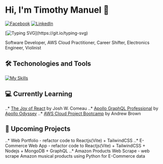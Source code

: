 # Hi, I'm Timothy Manuel 👋

[![Facebook](https://img.shields.io/badge/Facebook-%231877F2.svg?&style=flat-square&logo=facebook&logoColor=white)](https://facebook.com/ktsm7905)
[![LinkedIn](https://img.shields.io/badge/LinkedIn-%230077B5.svg?&style=flat-square&logo=linkedin&logoColor=white)](https://www.linkedin.com/in/tmanuel-timmy-cde)

[![Typing SVG](https://readme-typing-svg.demolab.com?font=Fira+Code&weight=500&pause=1000&width=435&lines=Software+Developer;AWS+Cloud+Practitioner;Career+Shifter;Electronics+Engineer;Violinist;Nice+to+meet+you!....)](https://git.io/typing-svg)

Software Developer, AWS Cloud Practitioner, Career Shifter, Electronics Engineer, Violinist

## 🛠️ Techonologies and Tools
[![My Skills](https://skillicons.dev/icons?i=html,css,js,php,py,bootstrap,react,vite,nodejs,apollo,express,mongodb,mysql,graphql,postman,vercel,aws,git,github,vscode)](https://skillicons.dev)

## 💻 Currently Learning
..* [The Joy of React](https://www.joyofreact.com/) by Josh W. Comeau
..* [Apollo GraphQL Professional](https://www.apollographql.com/tutorials/certifications/apollo-graph-professional) by [Apollo Odyssey](https://www.apollographql.com/tutorials/)
..* [AWS Cloud Project Bootcamp](https://aws.cloudprojectbootcamp.com/) by Andrew Brown

## 🚀 Upcoming Projects
..* Web Portfolio - refactor code to Reactjs(Vite) + TailwindCSS
..* E-Commerce Web App - refactor code to Reactjs(Vite) + TailwindCSS + Nodejs + MongoDB + GraphQL
..* Amazon Products Web Scrape - web scrape Amazon musical products using Python for E-Commerce data

<!--
**timmy-cde/timmy-cde** is a ✨ _special_ ✨ repository because its `README.md` (this file) appears on your GitHub profile.

Here are some ideas to get you started:

- 🔭 I’m currently working on ...
- 🌱 I’m currently learning ...
- 👯 I’m looking to collaborate on ...
- 🤔 I’m looking for help with ...
- 💬 Ask me about ...
- 📫 How to reach me: ...
- 😄 Pronouns: ...
- ⚡ Fun fact: ...
-->
